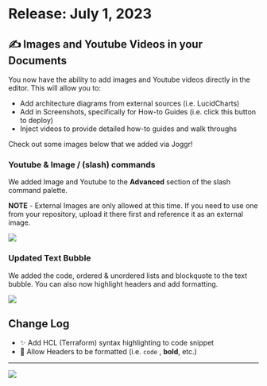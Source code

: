 <!--@@joggrdoc@@-->
<!-- @joggr:version(v1):end -->
<!-- @joggr:warning:start -->
<!-- 
  _   _   _    __        __     _      ____    _   _   ___   _   _    ____     _   _   _ 
 | | | | | |   \ \      / /    / \    |  _ \  | \ | | |_ _| | \ | |  / ___|   | | | | | |
 | | | | | |    \ \ /\ / /    / _ \   | |_) | |  \| |  | |  |  \| | | |  _    | | | | | |
 |_| |_| |_|     \ V  V /    / ___ \  |  _ <  | |\  |  | |  | |\  | | |_| |   |_| |_| |_|
 (_) (_) (_)      \_/\_/    /_/   \_\ |_| \_\ |_| \_| |___| |_| \_|  \____|   (_) (_) (_)
                                                              
This document is managed by Joggr. Editing this document could break Joggr's core features, i.e. our 
ability to auto-maintain this document. Please use the Joggr editor to edit this document 
(link at bottom of the page).
-->
<!-- @joggr:warning:end -->
# Release: July 1, 2023

## ✍ Images and Youtube Videos in your Documents

You now have the ability to add images and Youtube videos directly in the editor. This will allow you to:

*   Add architecture diagrams from external sources (i.e. LucidCharts)
*   Add in Screenshots, specifically for How-to Guides (i.e. click this button to deploy)
*   Inject videos to provide detailed how-to guides and walk throughs

Check out some images below that we added via Joggr!

### Youtube & Image / (slash) commands

We added Image and Youtube to the **Advanced** section of the slash command palette.

**NOTE** - External Images are only allowed at this time. If you need to use one from your repository, upload it there first and reference it as an external image.

![](https://github.com/joggrdocs/releases/blob/main/assets/image-and-youtube-slash-command.png?raw=true)

### Updated Text Bubble

We added the code, ordered & unordered lists and blockquote to the text bubble. You can also now highlight headers and add formatting.

![](https://github.com/joggrdocs/releases/blob/main/assets/updated-text-bubble.png?raw=true)

## Change Log

*   ✨ Add HCL (Terraform) syntax highlighting to code snippet
*   🐛 Allow Headers to be formatted (i.e. `code` , **bold**, etc.)

<!-- @joggr:editLink(b8995f88-0456-40e3-a7e2-6849a64cc9c4):start -->
---
<a href="https://app.joggr.io/app/documents/b8995f88-0456-40e3-a7e2-6849a64cc9c4/edit" alt="Edit doc on Joggr">
  <img src="https://storage.googleapis.com/joggr-public-assets/github/badges/edit-document-badge.svg" />
</a>
<!-- @joggr:editLink(b8995f88-0456-40e3-a7e2-6849a64cc9c4):end -->